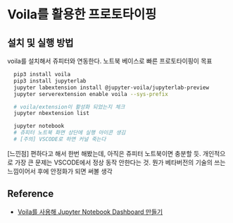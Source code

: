 # Voila를 활용한 프로토타이핑

## 설치 및 실행 방법

voila를 설치해서 쥬피터와 연동한다. 노트북 베이스로 빠른 프로토타이핑이 목표

```bash
  pip3 install voila
  pip3 install jupyterlab
  jupyter labextension install @jupyter-voila/jupyterlab-preview 
  jupyter serverextension enable voila --sys-prefix

  # voila/extension이 활성화 되었는지 체크
  jupyter nbextension list

  jupyter notebook 
  # 쥬피터 노트북 화면 상단에 실행 아이콘 생김
  # [주의] VSCODE로 하면 커널 죽는다
```

[느낀점] 편하다고 해서 한번 해봤는데, 아직은 쥬피터 노트북이면 충분할 듯. 개인적으로 가장 큰 문제는 VSCODE에서 정상 동작 안한다는 것. 뭔가 베타버전의 기술의 쓰는 느낌이어서 후에 안정화가 되면 써볼 생각

## Reference

- [Voila를 사용해 Jupyter Notebook Dashboard 만들기](https://zzsza.github.io/development/2020/01/06/jupyter_notebook_voila_dashboard/)
